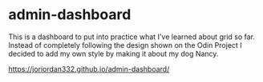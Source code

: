 # admin-dashboard

This is a dashboard to put into practice what I've learned about grid so far. Instead of completely following the design shown on the Odin Project I decided to add my own style by making it about my dog Nancy.

https://joriordan332.github.io/admin-dashboard/
